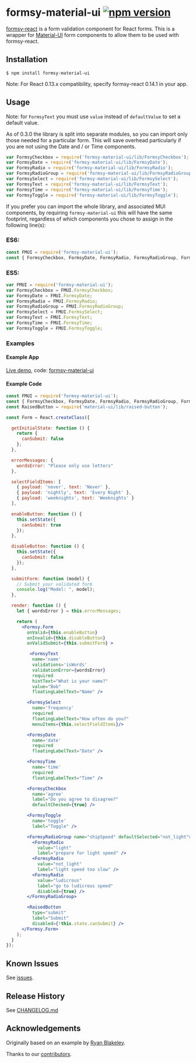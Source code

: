 # formsy-material-ui [![npm version](https://badge.fury.io/js/formsy-material-ui.svg)](https://badge.fury.io/js/formsy-material-ui)

[formsy-react](https://github.com/christianalfoni/formsy-react) is a form validation component for React forms.
This is a wrapper for [Material-UI](http://material-ui.com/) form components to allow them to be used with formsy-react.

## Installation

`$ npm install formsy-material-ui`

Note: For React 0.13.x compatibility, specify formsy-react 0.14.1 in your app.

## Usage

Note: for `FormsyText` you must use `value` instead of `defaultValue` to set a default value.

As of 0.3.0 the library is split into separate modules, so you can import only those needed for a particular form.
This will save overhead particularly if you are not using the Date and / or Time components.

```js
var FormsyCheckbox = require('formsy-material-ui/lib/FormsyCheckbox');
var FormsyDate = require('formsy-material-ui/lib/FormsyDate');
var FormsyRadio = require('formsy-material-ui/lib/FormsyRadio');
var FormsyRadioGroup = require('formsy-material-ui/lib/FormsyRadioGroup');
var FormsySelect = require('formsy-material-ui/lib/FormsySelect');
var FormsyText = require('formsy-material-ui/lib/FormsyText');
var FormsyTime = require('formsy-material-ui/lib/FormsyTime');
var FormsyToggle = require('formsy-material-ui/lib/FormsyToggle');
```

If you prefer you can import the whole library, and associated MUI components, by requiring `formsy-material-ui`
this will have the same footprint, regardless of which components you chose to assign in the following line(s):

### ES6:

```js
const FMUI = require('formsy-material-ui');
const { FormsyCheckbox, FormsyDate, FormsyRadio, FormsyRadioGroup, FormsySelect, FormsyText, FormsyTime, FormsyToggle } = FMUI;
```

### ES5:

```js
var FMUI = require('formsy-material-ui');
var FormsyCheckbox = FMUI.FormsyCheckbox;
var FormsyDate = FMUI.FormsyDate;
var FormsyRadio = FMUI.FormsyRadio;
var FormsyRadioGroup = FMUI.FormsyRadioGroup;
var FormsySelect = FMUI.FormsySelect;
var FormsyText = FMUI.FormsyText;
var FormsyTime = FMUI.FormsyTime;
var FormsyToggle = FMUI.FormsyToggle;
```

### Examples

#### Example App
[Live demo](http://formsy-mui-demo.meteor.com), code: [formsy-material-ui](https://github.com/mbrookes/formsy-mui-demo)

#### Example Code
```jsx
const FMUI = require('formsy-material-ui');
const { FormsyCheckbox, FormsyDate, FormsyRadio, FormsyRadioGroup, FormsySelect, FormsyText, FormsyTime, FormsyToggle } = FMUI;
const RaisedButton = require('material-ui/lib/raised-button');

const Form = React.createClass({

  getInitialState: function () {
    return {
      canSubmit: false
    };
  },

  errorMessages: {
    wordsError: "Please only use letters"
  },

  selectFieldItems: [
    { payload: 'never', text: 'Never' },
    { payload: 'nightly', text: 'Every Night' },
    { payload: 'weeknights', text: 'Weeknights' }
  ],

  enableButton: function () {
    this.setState({
      canSubmit: true
    });
  },

  disableButton: function () {
    this.setState({
      canSubmit: false
    });
  },

  submitForm: function (model) {
    // Submit your validated form
    console.log("Model: ", model);
  },

  render: function () {
    let { wordsError } = this.errorMessages;

    return (
      <Formsy.Form
        onValid={this.enableButton}
        onInvalid={this.disableButton}
        onValidSubmit={this.submitForm} >

         <FormsyText
          name='name'
          validations='isWords'
          validationError={wordsError}
          required
          hintText="What is your name?"
          value="Bob"
          floatingLabelText="Name" />

        <FormsySelect
          name='frequency'
          required
          floatingLabelText="How often do you?"
          menuItems={this.selectFieldItems}/>

        <FormsyDate
          name='date'
          required
          floatingLabelText="Date" />

        <FormsyTime
          name='time'
          required
          floatingLabelText="Time" />

        <FormsyCheckbox
          name='agree'
          label="Do you agree to disagree?"
          defaultChecked={true} />

        <FormsyToggle
          name='toggle'
          label="Toggle" />

        <FormsyRadioGroup name="shipSpeed" defaultSelected="not_light">
          <FormsyRadio
            value="light"
            label="prepare for light speed" />
          <FormsyRadio
            value="not_light"
            label="light speed too slow" />
          <FormsyRadio
            value="ludicrous"
            label="go to ludicrous speed"
            disabled={true} />
        </FormsyRadioGroup>

        <RaisedButton
          type="submit"
          label="Submit"
          disabled={!this.state.canSubmit} />
      </Formsy.Form>
    );
  }
});
```

## Known Issues

See [issues](https://github.com/mbrookes/formsy-material-ui/issues).

## Release History

See [CHANGELOG.md](https://github.com/mbrookes/formsy-material-ui/blob/master/CHANGELOG.md)

## Acknowledgements

Originally based on an example by [Ryan Blakeley](https://github.com/rblakeley).

Thanks to our [contributors](https://github.com/mbrookes/formsy-material-ui/graphs/contributors).
